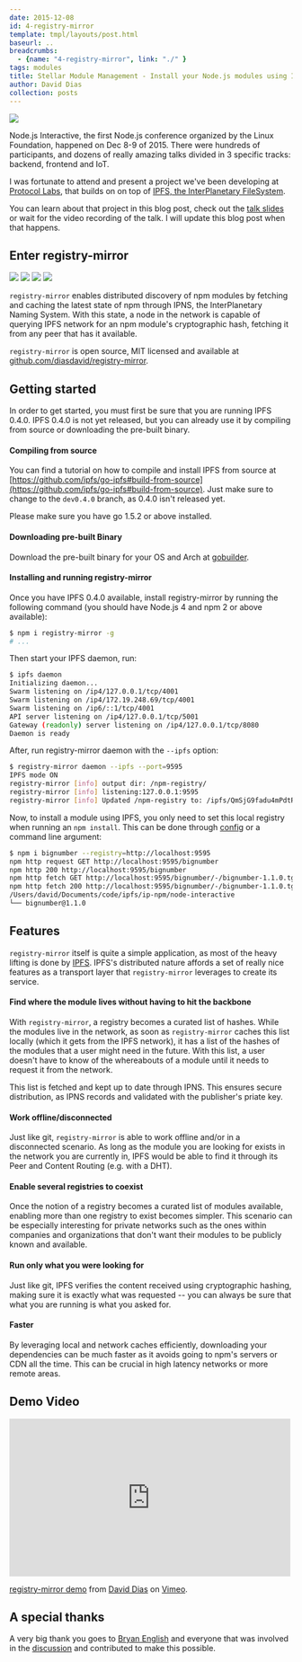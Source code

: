 ```yaml
---
date: 2015-12-08
id: 4-registry-mirror
template: tmpl/layouts/post.html
baseurl: ..
breadcrumbs:
  - {name: "4-registry-mirror", link: "./" }
tags: modules
title: Stellar Module Management - Install your Node.js modules using IPFS
author: David Dias
collection: posts
---
```


![](/img/node-interactive-logo.png)

Node.js Interactive, the first Node.js conference organized by the Linux Foundation, happened on Dec 8-9 of 2015. There were hundreds of participants, and dozens of really amazing talks divided in 3 specific tracks: backend, frontend and IoT.

I was fortunate to attend and present a project we've been developing at [Protocol Labs](https://ipn.io), that builds on on top of [IPFS, the InterPlanetary FileSystem](https://ipfs.io).

You can learn about that project in this blog post, check out the [talk slides](http://www.slideshare.net/DavidDias11/nodejs-interactive) or wait for the video recording of the talk. I will update this blog post when that happens.

## Enter registry-mirror

![](/img/enter-registry-mirror.png)
[![](https://img.shields.io/badge/made%20by-Protocol%20Labs-blue.svg?style=flat-square)](http://ipn.io) [![](https://img.shields.io/badge/project-IPFS-blue.svg?style=flat-square)](http://ipfs.io/) [![](https://img.shields.io/badge/freenode-%23ipfs-blue.svg?style=flat-square)](http://webchat.freenode.net/?channels=%23ipfs)

`registry-mirror` enables distributed discovery of npm modules by fetching and caching the latest state of npm through IPNS, the InterPlanetary Naming System. With this state, a node in the network is capable of querying IPFS network for an npm module's cryptographic hash, fetching it from any peer that has it available.

`registry-mirror` is open source, MIT licensed and available at [github.com/diasdavid/registry-mirror](https://github.com/diasdavid/registry-mirror).

## Getting started

In order to get started, you must first be sure that you are running IPFS 0.4.0. IPFS 0.4.0 is not yet released, but you can already use it by compiling from source or downloading the pre-built binary.

#### Compiling from source

You can find a tutorial on how to compile and install IPFS from source at [https://github.com/ipfs/go-ipfs#build-from-source](https://github.com/ipfs/go-ipfs#build-from-source). Just make sure to change to the `dev0.4.0` branch, as 0.4.0 isn't released yet.

Please make sure you have go 1.5.2 or above installed.

#### Downloading pre-built Binary

Download the pre-built binary for your OS and Arch at [gobuilder](https://gobuilder.me/github.com/ipfs/go-ipfs/cmd/ipfs?branch=v0.4.0-dev).

#### Installing and running registry-mirror

Once you have IPFS 0.4.0 available, install registry-mirror by running the following command (you should have Node.js 4 and npm 2 or above available): 

```bash
$ npm i registry-mirror -g
# ...
```

Then start your IPFS daemon, run:

```bash
$ ipfs daemon
Initializing daemon...
Swarm listening on /ip4/127.0.0.1/tcp/4001
Swarm listening on /ip4/172.19.248.69/tcp/4001
Swarm listening on /ip6/::1/tcp/4001
API server listening on /ip4/127.0.0.1/tcp/5001
Gateway (readonly) server listening on /ip4/127.0.0.1/tcp/8080
Daemon is ready
```

After, run registry-mirror daemon with the `--ipfs` option:

```bash
$ registry-mirror daemon --ipfs --port=9595
IPFS mode ON
registry-mirror [info] output dir: /npm-registry/
registry-mirror [info] listening:127.0.0.1:9595
registry-mirror [info] Updated /npm-registry to: /ipfs/QmSjG9fadu4mPdtRsQYtXhwwCBouFEPiYHtVf8f4iH6vwj
```

Now, to install a module using IPFS, you only need to set this local registry when running an `npm install`. This can be done through [config](https://docs.npmjs.com/cli/config) or a command line argument:

```bash
$ npm i bignumber --registry=http://localhost:9595
npm http request GET http://localhost:9595/bignumber
npm http 200 http://localhost:9595/bignumber
npm http fetch GET http://localhost:9595/bignumber/-/bignumber-1.1.0.tgz
npm http fetch 200 http://localhost:9595/bignumber/-/bignumber-1.1.0.tgz
/Users/david/Documents/code/ipfs/ip-npm/node-interactive
└── bignumber@1.1.0
```

## Features

`registry-mirror` itself is quite a simple application, as most of the heavy lifting is done by [IPFS](https://ipfs.io). IPFS's distributed nature affords a set of really nice features as a transport layer that `registry-mirror` leverages to create its service.

#### Find where the module lives without having to hit the backbone

With `registry-mirror`, a registry becomes a curated list of hashes. While the modules live in the network, as soon as `registry-mirror` caches this list locally (which it gets from the IPFS network), it has a list of the hashes of the modules that a user might need in the future. With this list, a user doesn't have to know of the whereabouts of a module until it needs to request it from the network.

This list is fetched and kept up to date through IPNS. This ensures secure distribution, as IPNS records and validated with the publisher's priate key.

#### Work offline/disconnected

Just like git, `registry-mirror` is able to work offline and/or in a disconnected scenario. As long as the module you are looking for exists in the network you are currently in, IPFS would be able to find it through its Peer and Content Routing (e.g. with a DHT).

#### Enable several registries to coexist

Once the notion of a registry becomes a curated list of modules available, enabling more than one registry to exist becomes simpler. This scenario can be especially interesting for private networks such as the ones within companies and organizations that don't want their modules to be publicly known and available.

#### Run only what you were looking for

Just like git, IPFS verifies the content received using cryptographic hashing, making sure it is exactly what was requested -- you can always be sure that what you are running is what you asked for.

#### Faster

By leveraging local and network caches efficiently, downloading your dependencies can be much faster as it avoids going to npm's servers or CDN all the time. This can be crucial in high latency networks or more remote areas.

## Demo Video

<iframe src="https://player.vimeo.com/video/147968322" width="500" height="281" frameborder="0" webkitallowfullscreen mozallowfullscreen allowfullscreen></iframe> <p><a href="https://vimeo.com/147968322">registry-mirror demo</a> from <a href="https://vimeo.com/daviddias">David Dias</a> on <a href="https://vimeo.com">Vimeo</a>.</p>

## A special thanks

A very big thank you goes to [Bryan English](https://github.com/bengl) and everyone that was involved in the [discussion](https://github.com/ipfs/notes/issues/2) and contributed to make this possible.
